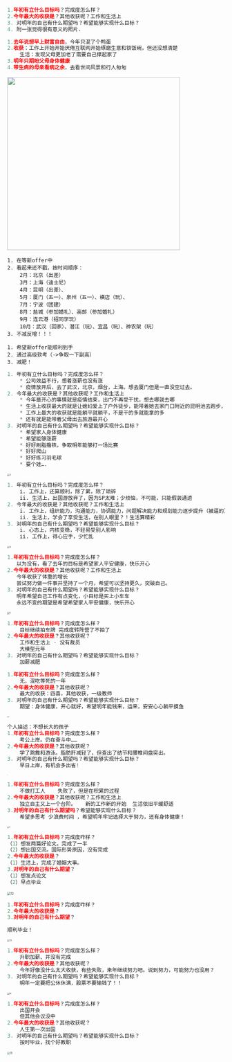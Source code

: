 ~~~python
1.年初有立什么目标吗？完成度怎么样？
2.今年最大的收获是？其他收获呢？工作和生活上
3. 对明年的自己有什么期望吗？希望能够实现什么目标？
4. 附一张觉得很有意义的照片. 
~~~

~~~python
1.去年说想早上财富自由，今年只混了个鸭蛋
2.收获：工作上开始开始厌倦互联网开始琢磨生意和铁饭碗，但还没想清楚       
	生活：发现父母更加老了需要自己撑起家了
3.明年只期盼父母身体健康
4.带生病的母亲看病之余，去看世间风景和行人匆匆
~~~

<img src="./images_2022/26.jpg" width="400px">

~~~
1. 在等新offer中
2. 看起来还不戳，按时间顺序：
    2月：北京（出差）
    3月：上海（迪士尼）
    4月：昆明（出差）、
    5月：厦门（五一）、泉州（五一）、横店（玩）、
    7月：宁波（团建）
    8月：盐城（参加婚礼）、高邮（参加婚礼）
    9月：连云港（招同学玩）
    10月：武汉（回家）、潜江（玩）、宜昌（玩）、神农架（玩）
3. 不减反增！！！

1. 希望新offer能顺利到手
2. 通过高级软考（->争取一下副高）
3. 减肥！
~~~



~~~python
1. 年初有立什么目标吗？完成度怎么样？
    * 公司效益不行，想着涨薪也没有涨
    * 疫情放开后，去了武汉，北京，烟台，上海。想去厦门但是一直没空过去。
2. 今年最大的收获是？其他收获呢？工作和生活上
    * 今年最开心的事情就是疫情结束，出门不再受干扰，想去哪就去哪
    * 生活上收获最大的就是让媳妇爱上了户外徒步，能带着她去家门口附近的昆明池去跑步，秦岭各个山头去拉练。
    * 工作上最大的收获就是能躺平就躺平，不是干的多就能拿的多
    * 还有就是能带着父母出去旅游最开心
3. 对明年的自己有什么期望吗？希望能够实现什么目标？
    * 希望家人身体健康
    * 希望能够涨薪
    * 好好刷脂撸铁，争取明年能够打一场比赛
    * 好好爬山
    * 好好练习羽毛球
    * 要个娃….
~~~

<img src="./images_2023/3.jpg" alt="3" style="zoom:33%;" />

~~~python
1. 年初有立什么目标吗？完成度怎么样？
    i. 工作上，还算顺利，除了累，除了琐碎
    ii. 生活上，出国游放弃了，因为SP太难；少烦恼，不可能，只能假装通透
2. 今年最大的收获是？其他收获呢？工作和生活上
    i. 工作上，组织能力，沟通能力，协调能力，问题解决能力和规划能力逐步提升（被逼的）
    ii. 生活上，学会了享受生活，在别人眼里？！生活算精彩
3. 对明年的自己有什么期望吗？希望能够实现什么目标？
    i. 心态上，内核变稳，不轻易受别人影响
    ii. 工作上，得心应手，少忙乱
~~~

<img src="./images_2023/4.jpg" alt="4" style="zoom:33%;" />

~~~python
1.年初有立什么目标吗？完成度怎么样？
   以为没有，看了去年的目标是希望家人平安健康，快乐开心
2.今年最大的收获是？其他收获呢？工作和生活上 
   今年收获了体重的增长
   尝试努力做一件事并坚持了一个月，希望可以坚持更久，突破自己。
3. 对明年的自己有什么期望吗？希望能够实现什么目标？
   明年希望自己工作有点变化，小目标是买上小车车
   永远不变的期望是希望希望家人平安健康，快乐开心
~~~

<img src="./images_2023/5.jpg" alt="5" style="zoom:33%;" />

~~~python
1.年初有立什么目标吗？完成度怎么样？
	目标继续拍车牌 完成度转阵营了不拍了 
2.今年最大的收获是？其他收获呢？
	工作和生活上 - 没有裁员 
	大模型元年
3. 对明年的自己有什么期望吗？希望能够实现什么目标？
	加薪减肥
~~~

~~~python
1.年初有立什么目标吗？完成度怎么样？
	无，混吃等死的一年
2.今年最大的收获是？其他收获呢？
	最大的收获：四喜，其他收获，一级教师
3. 对明年的自己有什么期望吗？希望能够实现什么目标？
	期望：身体健康，开心就好，希望明年能钱来，运来，安安心心躺平摸鱼
~~~

<img src="./images_2023/7.jpg" alt="7" style="zoom:20%;" />

~~~python
个人描述：不想长大的孩子
1.年初有立什么目标吗？完成度怎么样？
	考公上岸。仍在奋斗中……
2.今年最大的收获是？其他收获呢？
	学了跳舞和游泳。脂肪肝减轻了，但查出了结节和腰椎间盘突出。
3. 对明年的自己有什么期望吗？希望能够实现什么目标？
	早日上岸，有机会多出省!
~~~

<img src="./images_2023/9.jpg" alt="9" style="zoom:8%;" />

~~~python
1.年初有立什么目标吗？完成度怎么样？
    不做打工人    失败了，但是在积累的过程
2.今年最大的收获是？其他收获呢？工作和生活上
    独立自主又上一个台阶。   新的工作新的开始  生活依旧平缓舒适
3.对明年的自己有什么期望吗？希望能够实现什么目标？
    希望多思考 少浪费时间 ，希望明年牢记选择大于努力，还有身体健康！
~~~

<img src="./images_2023/11.jpg" alt="11" style="zoom:25%;" />

~~~python
1.年初有立什么目标吗？完成度咋样？
（1）想发两篇好论文。完成了一半
（2）想出国交流。国际形势原因，没有完成
2.今年最大的收获是？
（1）生活上，完成了婚姻大事。
3.对明年的自己有什么期望？
（1）想发点论文
（2）早点毕业
~~~

<img src="./images_2023/12.jpg" alt="12" style="zoom: 50%;" />

~~~python
1.年初有立什么目标吗？完成度咋样？
2.今年最大的收获是？
3.对明年的自己有什么期望？

顺利毕业！
~~~

<img src="./images_2023/13.jpg" alt="13" style="zoom:33%;" />

~~~python
1.年初有立什么目标吗？完成度怎么样？
	升职加薪、并没有完成
2.今年最大的收获是？其他收获呢？
	今年好像没什么太大收获，有些失败，来年继续努力吧。说到努力，可能努力也没用？
3. 对明年的自己有什么期望吗？希望能够实现什么目标？
	明年一定要把公休休满，股票不要输钱了！！
~~~

<img src="./images_2023/14.jpg" alt="14" style="zoom:30%;" />

~~~python
1.年初有立什么目标吗？完成度怎么样？
	出国开会
	但其他会议没中
2.今年最大的收获是？其他收获呢？
	人生第一次出国
3. 对明年的自己有什么期望吗？希望能够实现什么目标？
	按时毕业，找个好教职
~~~

<img src="./images_2023/15.jpg" alt="15" style="zoom:40%;" />



